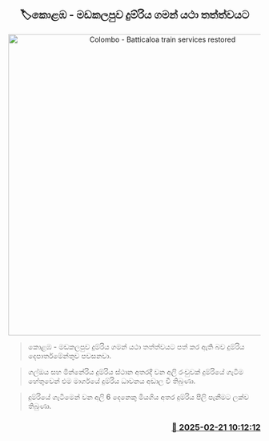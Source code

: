 <p align='center'><b><h2 align='center' title='Colombo - Batticaloa train services restored'>🏷කොළඹ - මඩකලපුව දුම්රිය ගමන් යථා තත්ත්වයට</h2></b></p>
<p align='center'><img src='https://helakuru.sgp1.cdn.digitaloceanspaces.com/esana/images/lib/elephant-train.jpg' width='600' alt='Colombo - Batticaloa train services restored'></p>

> කොළඹ - මඩකලපුව දුම්රිය ගමන් යථා තත්ත්වයට පත් කර ඇති බව දුම්රිය දෙපාර්තමේන්තුව පවසනවා.

> ගල්ඔය සහ මින්නේරිය දුම්රිය ස්ථාන අතරදී වන අලි රංචුවක් දුම්රි​යේ ගැටීම හේතුවෙන් එම මාර්ගයේ දුම්රිය ධාවනය අඩාල වී තිබුණා.

> දුම්රියේ ගැටීමෙන් වන අලි 6 දෙනෙකු මියගිය අතර දුම්රිය පීලි පැනීමට ලක්ව තිබුණා. 



<h3 align='right'><a href='https://www.helakuru.lk/esana/p/107689/'>📅 2025-02-21 10:12:12</a></h3>
